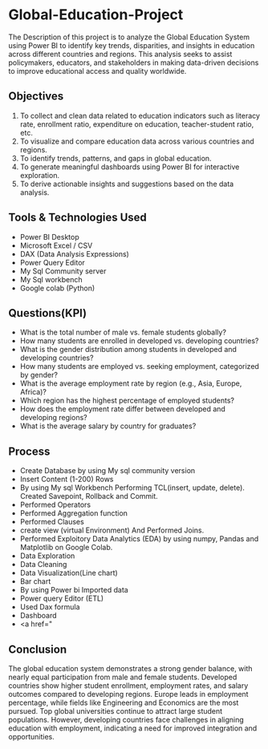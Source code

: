 # Global-Education-Project
The Description of this project is to analyze the Global Education System using Power BI to identify key trends, disparities, and insights in education across different countries and regions. This analysis seeks to assist policymakers, educators, and stakeholders in making data-driven decisions to improve educational access and quality worldwide.
## Objectives
1. To collect and clean data related to education indicators such as literacy rate, enrollment
ratio, expenditure on education, teacher-student ratio, etc.
2. To visualize and compare education data across various countries and regions.
3. To identify trends, patterns, and gaps in global education.
4. To generate meaningful dashboards using Power BI for interactive exploration.
5. To derive actionable insights and suggestions based on the data analysis.
## Tools & Technologies Used
-  Power BI Desktop
- Microsoft Excel / CSV
- DAX (Data Analysis Expressions)
- Power Query Editor
- My Sql Community server
- My Sql workbench
- Google colab (Python)
## Questions(KPI)
- What is the total number of male vs. female students globally?
- How many students are enrolled in developed vs. developing countries?
- What is the gender distribution among students in developed and developing countries?
- How many students are employed vs. seeking employment, categorized by gender?
- What is the average employment rate by region (e.g., Asia, Europe, Africa)?
- Which region has the highest percentage of employed students?
- How does the employment rate differ between developed and developing regions?
- What is the average salary by country for graduates?
## Process
- Create Database by using My sql community version
-  Insert Content (1-200) Rows
-  By using My sql Workbench Performing TCL(insert, update, delete). Created Savepoint, Rollback and Commit.
- Performed Operators
- Performed Aggregation function
- Performed Clauses
- create view (virtual Environment) And Performed Joins.
- Performed Exploitory Data Analytics (EDA) by using numpy, Pandas and Matplotlib on Google Colab.
- Data Exploration
-  Data Cleaning
-  Data Visualization(Line chart)
-  Bar chart
-  By using Power bi Imported data
-  Power query Editor (ETL)
-  Used Dax formula
-   Dashboard
-   <a href="
## Conclusion
The global education system demonstrates a strong gender balance, with nearly equal participation
from male and female students. Developed countries show higher student enrollment, employment
rates, and salary outcomes compared to developing regions. Europe leads in employment percentage,
while fields like Engineering and Economics are the most pursued. Top global universities continue to
attract large student populations. However, developing countries face challenges in aligning education
with employment, indicating a need for improved integration and opportunities.
 
